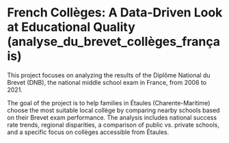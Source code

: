# French Collèges: A Data-Driven Look at Educational Quality (analyse_du_brevet_collèges_français)

This project focuses on analyzing the results of the Diplôme National du Brevet (DNB), the national middle school exam in France, from 2006 to 2021.

The goal of the project is to help families in Étaules (Charente-Maritime) choose the most suitable local collège by comparing nearby schools based on their Brevet exam performance. The analysis includes national success rate trends, regional disparities, a comparison of public vs. private schools, and a specific focus on collèges accessible from Étaules.
